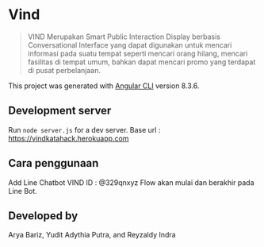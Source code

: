 # Vind
> VIND Merupakan Smart Public Interaction Display berbasis Conversational Interface yang dapat digunakan untuk mencari informasi pada suatu tempat seperti mencari orang hilang, mencari fasilitas di tempat umum, bahkan dapat mencari promo yang terdapat di pusat perbelanjaan.

This project was generated with [Angular CLI](https://github.com/angular/angular-cli) version 8.3.6.

## Development server

Run `node server.js` for a dev server. 
Base url : https://vindkatahack.herokuapp.com


## Cara penggunaan

Add Line Chatbot VIND
ID : @329qnxyz
Flow akan mulai dan berakhir pada Line Bot.


## Developed by

Arya Bariz, Yudit Adythia Putra, and Reyzaldy Indra

